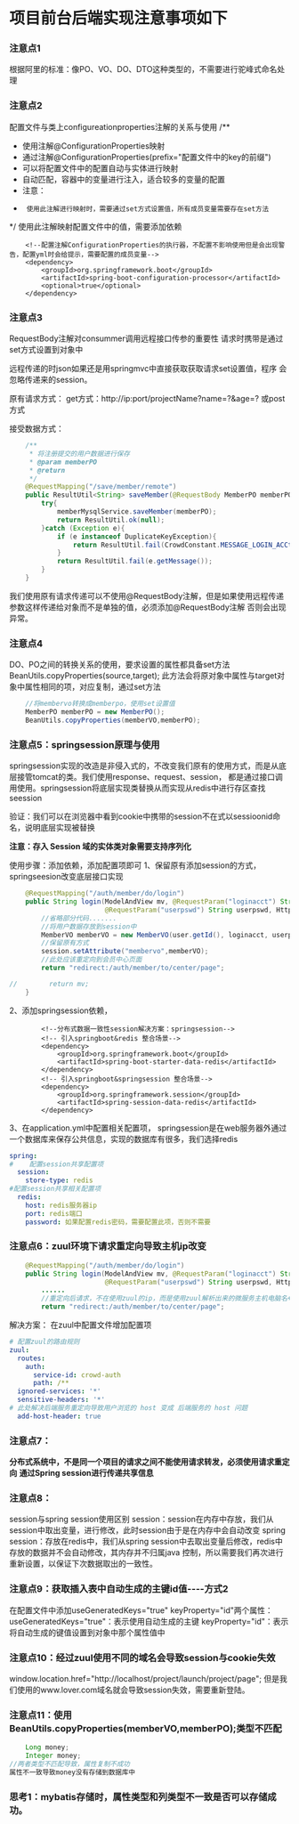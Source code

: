 # 项目前台后端实现注意事项如下
### 注意点1

根据阿里的标准：像PO、VO、DO、DTO这种类型的，不需要进行驼峰式命名处理

### 注意点2
配置文件与类上configureationproperties注解的关系与使用
/**
 * 使用注解@ConfigurationProperties映射
 * 通过注解@ConfigurationProperties(prefix="配置文件中的key的前缀")
 * 可以将配置文件中的配置自动与实体进行映射
 * 自动匹配，容器中的变量进行注入，适合较多的变量的配置
 * 注意：
 *      使用此注解进行映射时，需要通过set方式设置值，所有成员变量需要存在set方法
 */
使用此注解映射配置文件中的值，需要添加依赖
```pom
    <!--配置注解ConfigurationProperties的执行器，不配置不影响使用但是会出现警告，配置yml时会给提示，需要配置的成员变量-->
    <dependency>
        <groupId>org.springframework.boot</groupId>
        <artifactId>spring-boot-configuration-processor</artifactId>
        <optional>true</optional>
    </dependency>
```

### 注意点3
RequestBody注解对consummer调用远程接口传参的重要性
请求时携带是通过set方式设置到对象中

远程传递的时json如果还是用springmvc中直接获取获取请求set设置值，程序
会忽略传递来的session。

原有请求方式：
get方式：http://ip:port/projectName?name=?&age=?
或post方式

接受数据方式：
```java
    /**
     * 将注册提交的用户数据进行保存
     * @param memberPO
     * @return
     */
    @RequestMapping("/save/member/remote")
    public ResultUtil<String> saveMember(@RequestBody MemberPO memberPO){
        try{
            memberMysqlService.saveMember(memberPO);
            return ResultUtil.ok(null);
        }catch (Exception e){
            if (e instanceof DuplicateKeyException){
                return ResultUtil.fail(CrowdConstant.MESSAGE_LOGIN_ACCt_ALREADY_IN_USE);
            }
            return ResultUtil.fail(e.getMessage());
        }
    }
```
我们使用原有请求传递可以不使用@RequestBody注解，但是如果使用远程传递参数这样传递给对象而不是单独的值，必须添加@RequestBody注解
否则会出现异常。

### 注意点4
DO、PO之间的转换关系的使用，要求设置的属性都具备set方法
BeanUtils.copyProperties(source,target);
此方法会将原对象中属性与target对象中属性相同的项，对应复制，通过set方法
```java
    //将membervo转换成memberpo，使用set设置值
    MemberPO memberPO = new MemberPO();
    BeanUtils.copyProperties(memberVO,memberPO);
```

### 注意点5：springsession原理与使用
springsession实现的改造是非侵入式的，不改变我们原有的使用方式，而是从底层接管tomcat的类。我们使用response、request、session，
都是通过接口调用使用。springsession将底层实现类替换从而实现从redis中进行存区查找seession

验证：我们可以在浏览器中看到cookie中携带的session不在式以sessioonid命名，说明底层实现被替换

**注意：存入 Session 域的实体类对象需要支持序列化**

使用步骤：添加依赖，添加配置项即可
1、保留原有添加session的方式，springseesion改变底层接口实现
```java
    @RequestMapping("/auth/member/do/login")
    public String login(ModelAndView mv, @RequestParam("loginacct") String loginacct,
                        @RequestParam("userpswd") String userpswd, HttpSession session){
        //省略部分代码.......
        //将用户数据存放到session中
        MemberVO memberVO = new MemberVO(user.getId(), loginacct, userpswd,user.getUsername(),user.getEmail());
        //保留原有方式
        session.setAttribute("membervo",memberVO);
        //此处应该重定向到会员中心页面
        return "redirect:/auth/member/to/center/page";

//        return mv;
    }
```
2、添加springsession依赖，
```pom
        <!--分布式数据一致性session解决方案：springsession-->
        <!-- 引入springboot&redis 整合场景-->
        <dependency>
            <groupId>org.springframework.boot</groupId>
            <artifactId>spring-boot-starter-data-redis</artifactId>
        </dependency>
        <!-- 引入springboot&springsession 整合场景-->
        <dependency>
            <groupId>org.springframework.session</groupId>
            <artifactId>spring-session-data-redis</artifactId>
        </dependency>
```

3、在application.yml中配置相关配置项，
springsession是在web服务器外通过一个数据库来保存公共信息，实现的数据库有很多，我们选择redis
```yaml
spring:
#    配置session共享配置项
  session:
    store-type: redis
#配置session共享相关配置项
  redis:
    host: redis服务器ip
    port: redis端口
    password: 如果配置redis密码，需要配置此项，否则不需要
```


### 注意点6：zuul环境下请求重定向导致主机ip改变
```java
    @RequestMapping("/auth/member/do/login")
    public String login(ModelAndView mv, @RequestParam("loginacct") String loginacct,
                        @RequestParam("userpswd") String userpswd, HttpSession session){
        ......
        //重定向后请求，不在使用zuul的ip，而是使用zuul解析出来的微服务主机电脑名+端口号；比如：YAN：4000
        return "redirect:/auth/member/to/center/page";
```
解决方案：
在zuul中配置文件增加配置项
```yml
# 配置zuul的路由规则
zuul:
  routes:
    auth:
      service-id: crowd-auth
      path: /**
  ignored-services: '*'
  sensitive-headers: '*'
# 此处解决后端服务重定向导致用户浏览的 host 变成 后端服务的 host 问题
  add-host-header: true
```

### 注意点7：
**分布式系统中，不是同一个项目的请求之间不能使用请求转发，必须使用请求重定向**
**通过Spring session进行传递共享信息**

### 注意点8：
session与spring session使用区别
session：session在内存中存放，我们从session中取出变量，进行修改，此时session由于是在内存中会自动改变
spring session：存放在redis中，我们从spring session中去取出变量后修改，redis中存放的数据并不会自动修改，其内存并不归属java
控制，所以需要我们再次进行重新设置，以保证下次数据取出的一致性。


### 注意点9：获取插入表中自动生成的主键id值----方式2
<insert id="insertSelective" useGeneratedKeys="true" keyProperty="id" parameterType="com.yama.crowd.entity.po.ProjectPO" >
在配置文件中添加useGeneratedKeys="true" keyProperty="id"两个属性：
useGeneratedKeys="true"：表示使用自动生成的主键
keyProperty="id"：表示将自动生成的键值设置到对象中那个属性值中

### 注意点10：经过zuul使用不同的域名会导致session与cookie失效
window.location.href="http://localhost/project/launch/project/page";
但是我们使用的www.lover.com域名就会导致session失效，需要重新登陆。

### 注意点11：使用BeanUtils.copyProperties(memberVO,memberPO);类型不匹配
```java
    Long money;
    Integer money;
//两者类型不匹配导致，属性复制不成功
属性不一致导致money没有存储到数据库中
```
### 思考1：mybatis存储时，属性类型和列类型不一致是否可以存储成功。